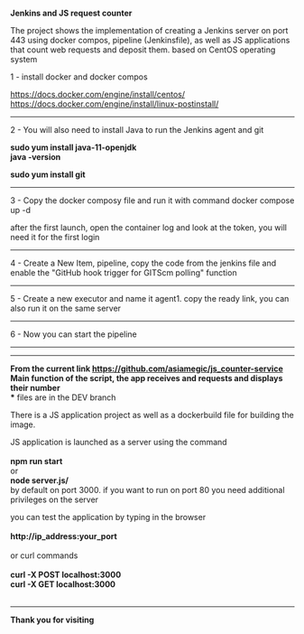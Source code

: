 <b>Jenkins and JS request counter</b>

The project shows the implementation of creating a Jenkins server on port 443 using docker compos, pipeline (Jenkinsfile),
as well as JS applications that count web requests and deposit them. based on CentOS operating system


1 - install docker and docker compos

https://docs.docker.com/engine/install/centos/ <br>
https://docs.docker.com/engine/install/linux-postinstall/
<hr>
2 - You will also need to install Java to run the Jenkins agent and git

<b>sudo yum install java-11-openjdk <br>
java -version

sudo yum install git</b>
<hr>
3 - Copy the docker composу file and run it with command
docker compose up -d

after the first launch, open the container log and look at the token, you will need it for the first login
<hr>
4 - Create a New Item, pipeline, copy the code from the jenkins file and enable the "GitHub hook trigger for GITScm polling" function
<hr>
5 - Create a new executor and name it agent1. copy the ready link, you can also run it on the same server
<hr>

6 - Now you can start the pipeline 
<hr>
<hr>

<b>From the current link https://github.com/asiamegic/js_counter-service
<br>
Main function of the script, the app receives and requests and displays their number</b><br>
<b>*</b> files are in the DEV branch<br>

There is a JS application project as well as a dockerbuild file for building the image.

JS application is launched as a server using the command<br><br>
<b>npm run start</b> <br>
or<br>
<b>node server.js/</b><br>
by default on port 3000. if you want to run on port 80 you need additional privileges on the server

you can test the application by typing in the browser<br><br>
<b>http://ip_address:your_port</b><br><br>
or curl commands <br>
<br>
<b>curl -X POST localhost:3000 <br>
curl -X GET localhost:3000 </b>
<br><br>
<hr>
<b>Thank you for visiting</b>
